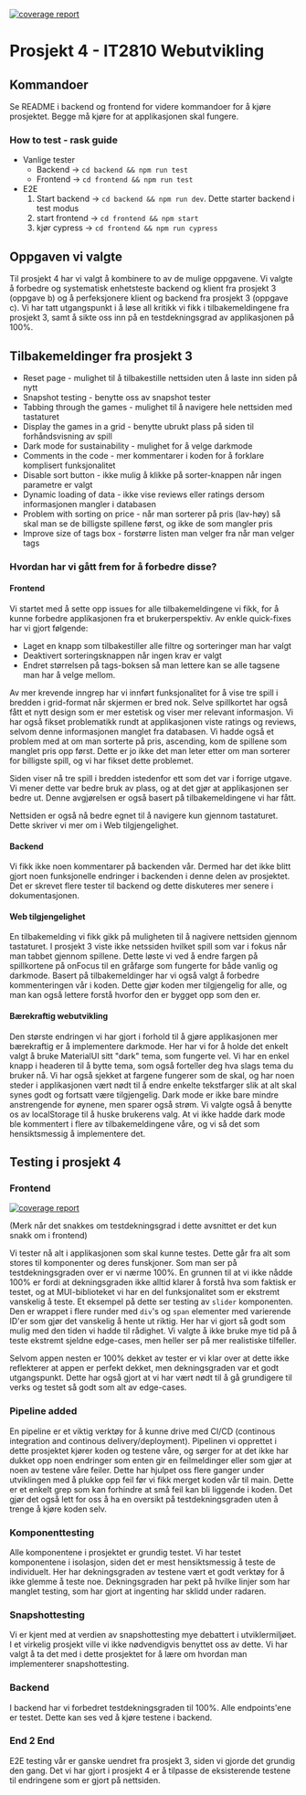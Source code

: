 [![coverage report](https://gitlab.stud.idi.ntnu.no/it2810-h22/Team-29/project_4/badges/main/coverage.svg)](https://gitlab.stud.idi.ntnu.no/it2810-h22/Team-29/project_4/-/commits/main) 

# Prosjekt 4 - IT2810 Webutvikling

## Kommandoer

Se README i backend og frontend for videre kommandoer for å kjøre prosjektet. Begge må kjøre for at applikasjonen skal fungere.

### How to test - rask guide

* Vanlige tester
    - Backend -> `cd backend && npm run test`
    - Frontend -> `cd frontend && npm run test`
* E2E
    1. Start backend -> `cd backend && npm run dev`. Dette starter backend i test modus
    2. start frontend -> `cd frontend && npm start`
    3. kjør cypress -> `cd frontend && npm run cypress`


## Oppgaven vi valgte 

Til prosjekt 4 har vi valgt å kombinere to av de mulige oppgavene. Vi valgte å forbedre og systematisk enhetsteste backend og klient fra prosjekt 3 (oppgave b) og å perfeksjonere klient og backend fra prosjekt 3 (oppgave c). Vi har tatt utgangspunkt i å løse all kritikk vi fikk i tilbakemeldingene fra prosjekt 3, samt å sikte oss inn på en testdekningsgrad av applikasjonen på 100%. 

## Tilbakemeldinger fra prosjekt 3

* Reset page - mulighet til å tilbakestille nettsiden uten å laste inn siden på nytt
* Snapshot testing - benytte oss av snapshot tester
* Tabbing through the games - mulighet til å navigere hele nettsiden med tastaturet
* Display the games in a grid - benytte ubrukt plass på siden til forhåndsvisning av spill
* Dark mode for sustainability - mulighet for å velge darkmode
* Comments in the code - mer kommentarer i koden for å forklare komplisert funksjonalitet
* Disable sort button - ikke mulig å klikke på sorter-knappen når ingen parametre er valgt
* Dynamic loading of data - ikke vise reviews eller ratings dersom informasjonen mangler i databasen
* Problem with sorting on price - når man sorterer på pris (lav-høy) så skal man se de billigste spillene først, og ikke de som mangler pris
* Improve size of tags box - forstørre listen man velger fra når man velger tags

### Hvordan har vi gått frem for å forbedre disse?

#### Frontend

Vi startet med å sette opp issues for alle tilbakemeldingene vi fikk, for å kunne forbedre applikasjonen fra et brukerperspektiv. Av enkle quick-fixes har vi gjort følgende: 
* Laget en knapp som tilbakestiller alle filtre og sorteringer man har valgt
* Deaktivert sorteringsknappen når ingen krav er valgt
* Endret størrelsen på tags-boksen så man lettere kan se alle tagsene man har å velge mellom.

Av mer krevende inngrep har vi innført funksjonalitet for å vise tre spill i bredden i grid-format når skjermen er bred nok. Selve spillkortet har også fått et nytt design som er mer estetisk og viser mer relevant informasjon. Vi har også fikset problematikk rundt at applikasjonen viste ratings og reviews, selvom denne informasjonen manglet fra databasen. Vi hadde også et problem med at om man sorterte på pris, ascending, kom de spillene som manglet pris opp først. Dette er jo ikke det man leter etter om man sorterer for billigste spill, og vi har fikset dette problemet. 

Siden viser nå tre spill i bredden istedenfor ett som det var i forrige utgave. Vi mener dette var bedre bruk av plass, og at det gjør at applikasjonen ser bedre ut. Denne avgjørelsen er også basert på tilbakemeldingene vi har fått. 

Nettsiden er også nå bedre egnet til å navigere kun gjennom tastaturet. Dette skriver vi mer om i Web tilgjengelighet.

#### Backend

Vi fikk ikke noen kommentarer på backenden vår. Dermed har det ikke blitt gjort noen funksjonelle endringer i backenden i denne delen av prosjektet. Det er skrevet flere tester til backend og dette diskuteres mer senere i dokumentasjonen.

#### Web tilgjengelighet

En tilbakemelding vi fikk gikk på muligheten til å nagivere nettsiden gjennom tastaturet. I prosjekt 3 viste ikke netssiden hvilket spill som var i fokus når man tabbet gjennom spillene. Dette løste vi ved å endre fargen på spillkortene på onFocus til en gråfarge som fungerte for både vanlig og darkmode. Basert på tilbakemeldinger har vi også valgt å forbedre kommenteringen vår i koden. Dette gjør koden mer tilgjengelig for alle, og man kan også lettere forstå hvorfor den er bygget opp som den er. 

#### Bærekraftig webutvikling

Den største endringen vi har gjort i forhold til å gjøre applikasjonen mer bærekraftig er å implementere darkmode. Her har vi for å holde det enkelt valgt å bruke MaterialUI sitt "dark" tema, som fungerte vel. Vi har en enkel knapp i headeren til å bytte tema, som også forteller deg hva slags tema du bruker nå. Vi har også sjekket at fargene fungerer som de skal, og har noen steder i applikasjonen vært nødt til å endre enkelte tekstfarger slik at alt skal synes godt og fortsatt være tilgjengelig. Dark mode er ikke bare mindre anstrengende for øynene, men sparer også strøm. Vi valgte også å benytte os av localStorage til å huske brukerens valg. At vi ikke hadde dark mode ble kommentert i flere av tilbakemeldingene våre, og vi så det som hensiktsmessig å implementere det.

## Testing i prosjekt 4

### Frontend

[![coverage report](https://gitlab.stud.idi.ntnu.no/it2810-h22/Team-29/project_4/badges/main/coverage.svg)](https://gitlab.stud.idi.ntnu.no/it2810-h22/Team-29/project_4/-/commits/main) 

(Merk når det snakkes om testdekningsgrad i dette avsnittet er det kun snakk om i frontend)

Vi tester nå alt i applikasjonen som skal kunne testes. Dette går fra alt som stores til komponenter og deres funskjoner. Som man ser på testdekningsgraden over er vi nærme 100%. En grunnen til at vi ikke nådde 100% er fordi at dekningsgraden ikke alltid klarer å forstå hva som faktisk er testet, og at MUI-biblioteket vi har en del funksjonalitet som er ekstremt vanskelig å teste. Et eksempel på dette ser testing av `slider` komponenten. Den er wrappet i flere runder med `div`'s og `span` elementer med varierende ID'er som gjør det vanskelig å hente ut riktig. Her har vi gjort så godt som mulig med den tiden vi hadde til rådighet. Vi valgte å ikke bruke mye tid på å teste ekstremt sjeldne edge-cases, men heller ser på mer realistiske tilfeller.

Selvom appen nesten er 100% dekket av tester er vi klar over at dette ikke reflekterer at appen er perfekt dekket, men dekningsgraden var et godt utgangspunkt. Dette har også gjort at vi har vært nødt til å gå grundigere til verks og testet så godt som alt av edge-cases.

### Pipeline added 

En pipeline er et viktig verktøy for å kunne drive med CI/CD (continous integration and continous delivery/deployment). Pipelinen vi opprettet i dette prosjektet kjører koden og testene våre, og sørger for at det ikke har dukket opp noen endringer som enten gir en feilmeldinger eller som gjør at noen av testene våre feiler. Dette har hjulpet oss flere ganger under utviklingen med å plukke opp feil før vi fikk merget koden vår til main. Dette er et enkelt grep som kan forhindre at små feil kan bli liggende i koden. Det gjør det også lett for oss å ha en oversikt på testdekningsgraden uten å trenge å kjøre koden selv.

### Komponenttesting

Alle komponentene i prosjektet er grundig testet. Vi har testet komponentene i isolasjon, siden det er mest hensiktsmessig å teste de individuelt. Her har dekningsgraden av testene vært et godt verktøy for å ikke glemme å teste noe. Dekningsgraden har pekt på hvilke linjer som har manglet testing, som har gjort at ingenting har sklidd under radaren.

### Snapshottesting

Vi er kjent med at verdien av snapshottesting mye debattert i utviklermiljøet. I et virkelig prosjekt ville vi ikke nødvendigvis benyttet oss av dette. Vi har valgt å ta det med i dette prosjektet for å lære om hvordan man implementerer snapshottesting.

### Backend

I backend har vi forbedret testdekningsgraden til 100%. Alle endpoints'ene er testet. Dette kan ses ved å kjøre testene i backend. 
### End 2 End

E2E testing vår er ganske uendret fra prosjekt 3, siden vi gjorde det grundig den gang. Det vi har gjort i prosjekt 4 er å tilpasse de eksisterende testene til endringene som er gjort på nettsiden.
